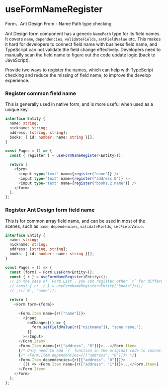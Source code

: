 # useFormNameRegister

Form、Ant Design From - Name Path type checking

Ant Design form component has a generic `NamePath` type for its field names. It covers `name`, `dependencies`, `validateFields`, `setFieldValue` etc. This makes it hard for developers to connect field name with business field name, and TypeScript can not validate the field change effectively. Developers need to manually scan the field name to figure out the code update logic (back to JavaScript).

Provide two ways to register the names, which can help with TypeScript checking and reduce the missing of field name, to improve the develop experience.

### Register common field name

This is generally used in native form, and is more useful when used as a unique key.
```ts
interface Entity {
  name: string;
  nickname: string;
  address: [string, string];
  books: { id: number; name: string }[];
}

const Pages = () => {
  const { register } = useFormNameRegister<Entity>();

  return (
    <form>
      <input type="text" name={register("name")} />
      <input type="text" name={register("address.0")} />
      <input type="text" name={register("books.2.name")} />
    </form>
  );
};
```

### Register Ant Design form field name

This is for common array field name, and can be used in most of the scenes, such as `name`, `dependencies`, `validateFields`, `setFieldValue`.
```ts
interface Entity {
  name: string;
  nickname: string;
  address: [string, string];
  books: { id: number; name: string }[];
}

const Pages = () => {
  const [form] = Form.useForm<Entity>();
  const { r } = useFormNameRegister<Entity>();
  // In the case of `Form.List`, you can register other `r` for different entity type checking.
  // const { r: _r } = useFormNameRegister<Entity["books"]>();
  // _r([`0`, "name"]);

  return (
    <Form form={form}>

      <Form.Item name={r(["name"])}>
        <Input
          onChange={() => {
            form.setFieldValue(r(["nickname"]), "some name.");
          }}
        ></Input>
      </Form.Item>
      <Form.Item name={r(["address", "0"])}>...</Form.Item>
      {/* Only need to add `r` function in the original code to connect type checking; (the same applies to other scenes)  */}
      {/* <Form.Item dependencies={[["address", "0"]])> */}
      <Form.Item dependencies={r([["address", "0"]])}>
        {() => <Form.Item name={r(["address", "1"])}>...</Form.Item>}
      </Form.Item>
    </Form>
  );
};
```
